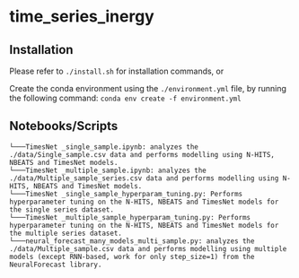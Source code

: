 # time_series_inergy

## Installation

Please refer to `./install.sh` for installation commands, or

Create the conda environment using the `./environment.yml` file, by running the following command: `conda env create -f environment.yml`

## Notebooks/Scripts
```
└───TimesNet _single_sample.ipynb: analyzes the ./data/Single_sample.csv data and performs modelling using N-HITS, NBEATS and TimesNet models.
└───TimesNet _multiple_sample.ipynb: analyzes the ./data/Multiple_sample_series.csv data and performs modelling using N-HITS, NBEATS and TimesNet models.
└───TimesNet _single_sample_hyperparam_tuning.py: Performs hyperparameter tuning on the N-HITS, NBEATS and TimesNet models for the single series dataset.
└───TimesNet _multiple_sample_hyperparam_tuning.py: Performs hyperparameter tuning on the N-HITS, NBEATS and TimesNet models for the multiple series dataset.
└───neural_forecast_many_models_multi_sample.py: analyzes the ./data/Multiple_sample.csv data and performs modelling using multiple models (except RNN-based, work for only step_size=1) from the NeuralForecast library.
```